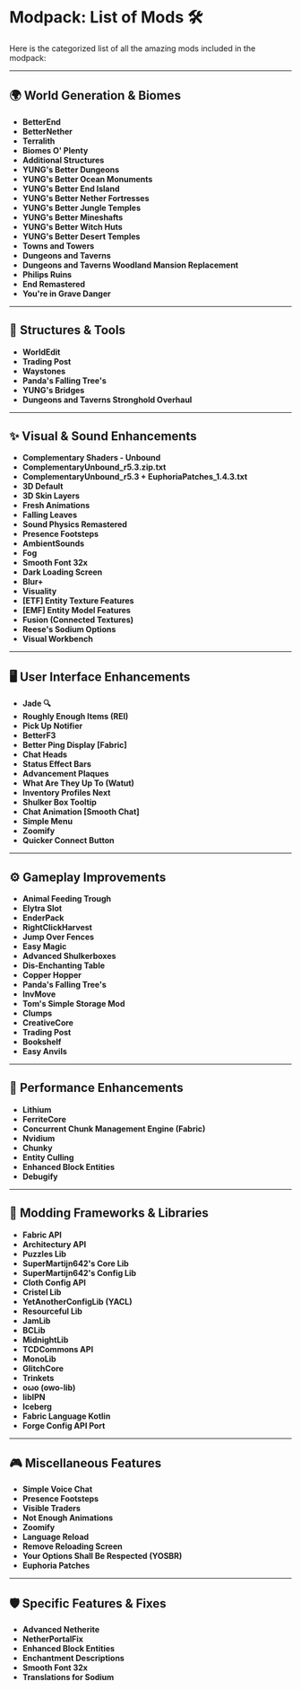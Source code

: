# Modpack: List of Mods 🛠️

Here is the categorized list of all the amazing mods included in the modpack:

---

## 🌍 World Generation & Biomes
- **BetterEnd**
- **BetterNether**
- **Terralith**
- **Biomes O' Plenty**
- **Additional Structures**
- **YUNG's Better Dungeons**
- **YUNG's Better Ocean Monuments**
- **YUNG's Better End Island**
- **YUNG's Better Nether Fortresses**
- **YUNG's Better Jungle Temples**
- **YUNG's Better Mineshafts**
- **YUNG's Better Witch Huts**
- **YUNG's Better Desert Temples**
- **Towns and Towers**
- **Dungeons and Taverns**
- **Dungeons and Taverns Woodland Mansion Replacement**
- **Philips Ruins**
- **End Remastered**
- **You're in Grave Danger**

---

## 🏰 Structures & Tools
- **WorldEdit**
- **Trading Post**
- **Waystones**
- **Panda's Falling Tree's**
- **YUNG's Bridges**
- **Dungeons and Taverns Stronghold Overhaul**

---

## ✨ Visual & Sound Enhancements
- **Complementary Shaders - Unbound**
- **ComplementaryUnbound_r5.3.zip.txt**
- **ComplementaryUnbound_r5.3 + EuphoriaPatches_1.4.3.txt**
- **3D Default**
- **3D Skin Layers**
- **Fresh Animations**
- **Falling Leaves**
- **Sound Physics Remastered**
- **Presence Footsteps**
- **AmbientSounds**
- **Fog**
- **Smooth Font 32x**
- **Dark Loading Screen**
- **Blur+**
- **Visuality**
- **[ETF] Entity Texture Features**
- **[EMF] Entity Model Features**
- **Fusion (Connected Textures)**
- **Reese's Sodium Options**
- **Visual Workbench**

---

## 🖥️ User Interface Enhancements
- **Jade 🔍**
- **Roughly Enough Items (REI)**
- **Pick Up Notifier**
- **BetterF3**
- **Better Ping Display [Fabric]**
- **Chat Heads**
- **Status Effect Bars**
- **Advancement Plaques**
- **What Are They Up To (Watut)**
- **Inventory Profiles Next**
- **Shulker Box Tooltip**
- **Chat Animation [Smooth Chat]**
- **Simple Menu**
- **Zoomify**
- **Quicker Connect Button**

---

## ⚙️ Gameplay Improvements
- **Animal Feeding Trough**
- **Elytra Slot**
- **EnderPack**
- **RightClickHarvest**
- **Jump Over Fences**
- **Easy Magic**
- **Advanced Shulkerboxes**
- **Dis-Enchanting Table**
- **Copper Hopper**
- **Panda's Falling Tree's**
- **InvMove**
- **Tom's Simple Storage Mod**
- **Clumps**
- **CreativeCore**
- **Trading Post**
- **Bookshelf**
- **Easy Anvils**

---

## 🔧 Performance Enhancements
- **Lithium**
- **FerriteCore**
- **Concurrent Chunk Management Engine (Fabric)**
- **Nvidium**
- **Chunky**
- **Entity Culling**
- **Enhanced Block Entities**
- **Debugify**

---

## 🔮 Modding Frameworks & Libraries
- **Fabric API**
- **Architectury API**
- **Puzzles Lib**
- **SuperMartijn642's Core Lib**
- **SuperMartijn642's Config Lib**
- **Cloth Config API**
- **Cristel Lib**
- **YetAnotherConfigLib (YACL)**
- **Resourceful Lib**
- **JamLib**
- **BCLib**
- **MidnightLib**
- **TCDCommons API**
- **MonoLib**
- **GlitchCore**
- **Trinkets**
- **oωo (owo-lib)**
- **libIPN**
- **Iceberg**
- **Fabric Language Kotlin**
- **Forge Config API Port**

---

## 🎮 Miscellaneous Features
- **Simple Voice Chat**
- **Presence Footsteps**
- **Visible Traders**
- **Not Enough Animations**
- **Zoomify**
- **Language Reload**
- **Remove Reloading Screen**
- **Your Options Shall Be Respected (YOSBR)**
- **Euphoria Patches**

---

## 🛡️ Specific Features & Fixes
- **Advanced Netherite**
- **NetherPortalFix**
- **Enhanced Block Entities**
- **Enchantment Descriptions**
- **Smooth Font 32x**
- **Translations for Sodium**
